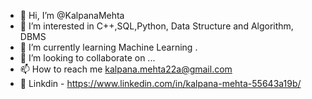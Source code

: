 - 👋 Hi, I’m @KalpanaMehta
- 👀 I’m interested in C++,SQL,Python, Data Structure and Algorithm, DBMS
- 🌱 I’m currently learning Machine Learning .
- 💞️ I’m looking to collaborate on ...
- 📫 How to reach me kalpana.mehta22a@gmail.com
- 🔗 Linkdin - https://www.linkedin.com/in/kalpana-mehta-55643a19b/

<!---
KalpanaMehta/KalpanaMehta is a ✨ special ✨ repository because its `README.md` (this file) appears on your GitHub profile.
You can click the Preview link to take a look at your changes.
--->
